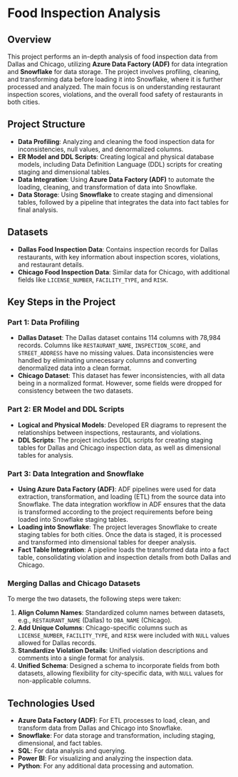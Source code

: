# Food Inspection Analysis

## Overview
This project performs an in-depth analysis of food inspection data from Dallas and Chicago, utilizing **Azure Data Factory (ADF)** for data integration and **Snowflake** for data storage. The project involves profiling, cleaning, and transforming data before loading it into Snowflake, where it is further processed and analyzed. The main focus is on understanding restaurant inspection scores, violations, and the overall food safety of restaurants in both cities.

## Project Structure
- **Data Profiling**: Analyzing and cleaning the food inspection data for inconsistencies, null values, and denormalized columns.
- **ER Model and DDL Scripts**: Creating logical and physical database models, including Data Definition Language (DDL) scripts for creating staging and dimensional tables.
- **Data Integration**: Using **Azure Data Factory (ADF)** to automate the loading, cleaning, and transformation of data into Snowflake.
- **Data Storage**: Using **Snowflake** to create staging and dimensional tables, followed by a pipeline that integrates the data into fact tables for final analysis.

## Datasets
- **Dallas Food Inspection Data**: Contains inspection records for Dallas restaurants, with key information about inspection scores, violations, and restaurant details.
- **Chicago Food Inspection Data**: Similar data for Chicago, with additional fields like `LICENSE_NUMBER`, `FACILITY_TYPE`, and `RISK`.

## Key Steps in the Project

### Part 1: Data Profiling
- **Dallas Dataset**: The Dallas dataset contains 114 columns with 78,984 records. Columns like `RESTAURANT_NAME`, `INSPECTION_SCORE`, and `STREET_ADDRESS` have no missing values. Data inconsistencies were handled by eliminating unnecessary columns and converting denormalized data into a clean format.
- **Chicago Dataset**: This dataset has fewer inconsistencies, with all data being in a normalized format. However, some fields were dropped for consistency between the two datasets.

### Part 2: ER Model and DDL Scripts
- **Logical and Physical Models**: Developed ER diagrams to represent the relationships between inspections, restaurants, and violations.
- **DDL Scripts**: The project includes DDL scripts for creating staging tables for Dallas and Chicago inspection data, as well as dimensional tables for analysis.

### Part 3: Data Integration and Snowflake
- **Using Azure Data Factory (ADF)**: ADF pipelines were used for data extraction, transformation, and loading (ETL) from the source data into Snowflake. The data integration workflow in ADF ensures that the data is transformed according to the project requirements before being loaded into Snowflake staging tables.
- **Loading into Snowflake**: The project leverages Snowflake to create staging tables for both cities. Once the data is staged, it is processed and transformed into dimensional tables for deeper analysis.
- **Fact Table Integration**: A pipeline loads the transformed data into a fact table, consolidating violation and inspection details from both Dallas and Chicago.

### Merging Dallas and Chicago Datasets
To merge the two datasets, the following steps were taken:
1. **Align Column Names**: Standardized column names between datasets, e.g., `RESTAURANT_NAME` (Dallas) to `DBA_NAME` (Chicago).
2. **Add Unique Columns**: Chicago-specific columns such as `LICENSE_NUMBER`, `FACILITY_TYPE`, and `RISK` were included with `NULL` values allowed for Dallas records.
3. **Standardize Violation Details**: Unified violation descriptions and comments into a single format for analysis.
4. **Unified Schema**: Designed a schema to incorporate fields from both datasets, allowing flexibility for city-specific data, with `NULL` values for non-applicable columns.

## Technologies Used
- **Azure Data Factory (ADF)**: For ETL processes to load, clean, and transform data from Dallas and Chicago into Snowflake.
- **Snowflake**: For data storage and transformation, including staging, dimensional, and fact tables.
- **SQL**: For data analysis and querying.
- **Power BI**: For visualizing and analyzing the inspection data.
- **Python**: For any additional data processing and automation.


